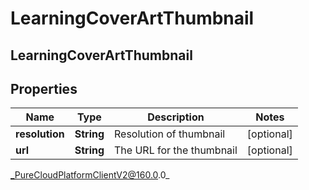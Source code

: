 # LearningCoverArtThumbnail

## LearningCoverArtThumbnail

## Properties

|Name | Type | Description | Notes|
|------------ | ------------- | ------------- | -------------|
| **resolution** | **String** | Resolution of thumbnail | [optional] |
| **url** | **String** | The URL for the thumbnail | [optional] |



_PureCloudPlatformClientV2@160.0.0_
